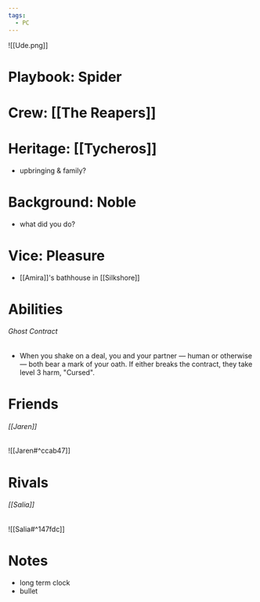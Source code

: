 ```yaml
---
tags:
  - PC
---
```

![[Ude.png]]
# Playbook: Spider
# Crew: [[The Reapers]]
# Heritage: [[Tycheros]]
- upbringing & family? 
# Background: Noble
- what did you do? 
# Vice: Pleasure
- [[Amira]]'s bathhouse in [[Silkshore]]
# Abilities
###### Ghost Contract
- When you shake on a deal, you and your partner — human or otherwise — both bear a mark of your oath. If either breaks the contract, they take level 3 harm, "Cursed".
# Friends
###### [[Jaren]]
![[Jaren#^ccab47]]
# Rivals
###### [[Salia]]
![[Salia#^147fdc]]
# Notes
- long term clock
- bullet